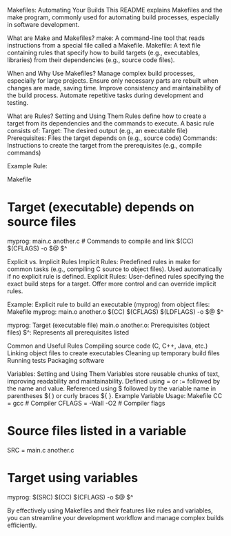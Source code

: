 Makefiles: Automating Your Builds
This README explains Makefiles and the make program, commonly used for automating build processes, especially in software development.

What are Make and Makefiles?
make: A command-line tool that reads instructions from a special file called a Makefile.
Makefile: A text file containing rules that specify how to build targets (e.g., executables, libraries) from their dependencies (e.g., source code files).

When and Why Use Makefiles?
Manage complex build processes, especially for large projects.
Ensure only necessary parts are rebuilt when changes are made, saving time.
Improve consistency and maintainability of the build process.
Automate repetitive tasks during development and testing.

What are Rules? Setting and Using Them
Rules define how to create a target from its dependencies and the commands to execute.
A basic rule consists of:
Target: The desired output (e.g., an executable file)
Prerequisites: Files the target depends on (e.g., source code)
Commands: Instructions to create the target from the prerequisites (e.g., compile commands)

Example Rule:

Makefile
# Target (executable) depends on source files
myprog: main.c another.c
    # Commands to compile and link
    $(CC) $(CFLAGS) -o $@ $^

Explicit vs. Implicit Rules
Implicit Rules: Predefined rules in make for common tasks (e.g., compiling C source to object files). Used automatically if no explicit rule is defined.
Explicit Rules: User-defined rules specifying the exact build steps for a target. Offer more control and can override implicit rules.

Example: Explicit rule to build an executable (myprog) from object files:
Makefile
myprog: main.o another.o
    $(CC) $(CFLAGS) $(LDFLAGS) -o $@ $^

myprog: Target (executable file)
main.o another.o: Prerequisites (object files)
$^: Represents all prerequisites listed

Common and Useful Rules
Compiling source code (C, C++, Java, etc.)
Linking object files to create executables
Cleaning up temporary build files
Running tests
Packaging software

Variables: Setting and Using Them
Variables store reusable chunks of text, improving readability and maintainability.
Defined using = or := followed by the name and value.
Referenced using $ followed by the variable name in parentheses $( ) or curly braces ${ }.
Example Variable Usage:
Makefile
CC = gcc  # Compiler
CFLAGS = -Wall -O2  # Compiler flags
# Source files listed in a variable
SRC = main.c another.c

# Target using variables
myprog: $(SRC)
    $(CC) $(CFLAGS) -o $@ $^

By effectively using Makefiles and their features like rules and variables, you can streamline your development workflow and manage complex builds efficiently.